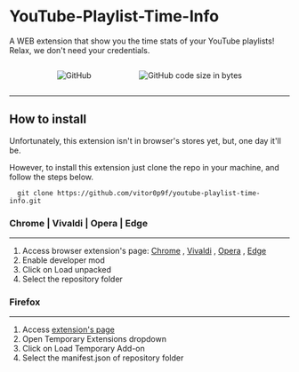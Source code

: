 # YouTube-Playlist-Time-Info

<p>A WEB extension that show you the time stats of your YouTube playlists! Relax, we don't need your credentials.</p>

<div style="width: 100%;display: flex; justify-content:space-evenly;">

  ![GitHub](https://img.shields.io/github/license/vitor0p9f/youtube-playlist-time-info?color=blue&style=plastic)

  ![GitHub code size in bytes](https://img.shields.io/github/languages/code-size/vitor0p9f/youtube-playlist-time-info?style=plastic)

</div>

<hr>

## How to install

Unfortunately, this extension isn't in browser's stores yet, but, one day it'll be.

However, to install this extension just clone the repo in your machine, and follow the steps below.

```shell
  git clone https://github.com/vitor0p9f/youtube-playlist-time-info.git
```

### Chrome | Vivaldi | Opera | Edge

<hr>

  1. Access browser extension's page: <a href='chrome://extensions'>Chrome</a> , <a href='vivaldi://extensions'>Vivaldi</a> , <a href='opera://extensions'>Opera</a> , <a href='edge://extensions'>Edge</a>
  2. Enable developer mod
  3. Click on Load unpacked
  4. Select the repository folder

### Firefox

<hr>

  1. Access <a href="about:debugging#/runtime/this-firefox">extension's page</a>
  2. Open Temporary Extensions dropdown
  3. Click on Load Temporary Add-on 
  4. Select the manifest.json of repository folder